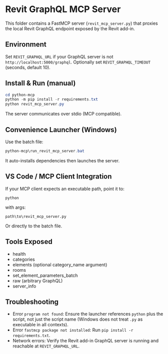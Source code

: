 # Revit GraphQL MCP Server

This folder contains a FastMCP server (`revit_mcp_server.py`) that proxies the local Revit GraphQL endpoint exposed by the Revit add-in.

## Environment
Set `REVIT_GRAPHQL_URL` if your GraphQL server is not `http://localhost:5000/graphql`.
Optionally set `REVIT_GRAPHQL_TIMEOUT` (seconds, default 10).

## Install & Run (manual)
```powershell
cd python-mcp
python -m pip install -r requirements.txt
python revit_mcp_server.py
```
The server communicates over stdio (MCP compatible).

## Convenience Launcher (Windows)
Use the batch file:
```powershell
python-mcp\run_revit_mcp_server.bat
```
It auto-installs dependencies then launches the server.

## VS Code / MCP Client Integration
If your MCP client expects an executable path, point it to:
```
python
```
with args:
```
path\to\revit_mcp_server.py
```
Or directly to the batch file.

## Tools Exposed
- health
- categories
- elements (optional category_name argument)
- rooms
- set_element_parameters_batch
- raw (arbitrary GraphQL)
- server_info

## Troubleshooting
- Error `program not found`: Ensure the launcher references `python` plus the script, not just the script name (Windows does not treat `.py` as executable in all contexts).
- Error `fastmcp package not installed`: Run `pip install -r requirements.txt`.
- Network errors: Verify the Revit add-in GraphQL server is running and reachable at `REVIT_GRAPHQL_URL`.
